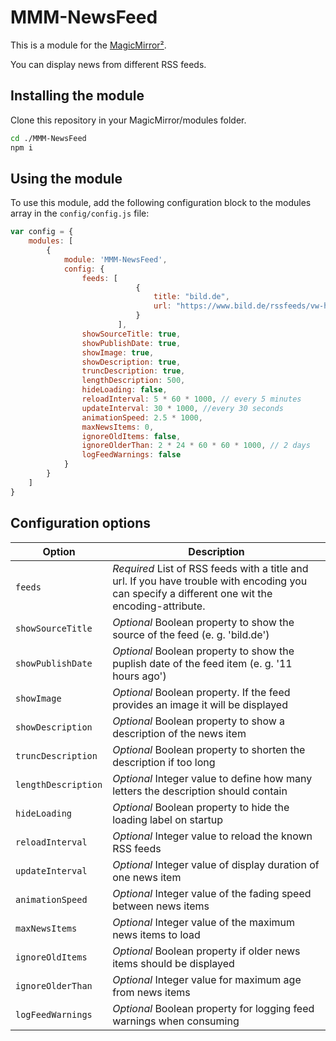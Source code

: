 # MMM-NewsFeed

This is a module for the [MagicMirror²](https://github.com/MichMich/MagicMirror/).

You can display news from different RSS feeds.

## Installing the module

Clone this repository in your MagicMirror/modules folder.

```bash
cd ./MMM-NewsFeed
npm i
```

## Using the module

To use this module, add the following configuration block to the modules array in the `config/config.js` file:
```js
var config = {
    modules: [
        {
            module: 'MMM-NewsFeed',
            config: {
                feeds: [
                			{
                				title: "bild.de",
                				url: "https://www.bild.de/rssfeeds/vw-home/vw-home-16725562,dzbildplus=true,sort=1,teaserbildmobil=false,view=rss2.bild.xml"
                			}
                		],
                showSourceTitle: true,
                showPublishDate: true,
                showImage: true,
                showDescription: true,
                truncDescription: true,
                lengthDescription: 500,
                hideLoading: false,
                reloadInterval: 5 * 60 * 1000, // every 5 minutes
                updateInterval: 30 * 1000, //every 30 seconds
                animationSpeed: 2.5 * 1000,
                maxNewsItems: 0,
                ignoreOldItems: false,
                ignoreOlderThan: 2 * 24 * 60 * 60 * 1000, // 2 days
                logFeedWarnings: false
            }
        }
    ]
}
```

## Configuration options

| Option              | Description
|-------------------- |-----------
| `feeds`             | *Required* List of RSS feeds with a title and url. If you have trouble with encoding you can specify a different one wit the encoding-attribute.
| `showSourceTitle`   | *Optional* Boolean property to show the source of the feed (e. g. 'bild.de')
| `showPublishDate`   | *Optional* Boolean property to show the puplish date of the feed item (e. g. '11 hours ago')
| `showImage`         | *Optional* Boolean property. If the feed provides an image it will be displayed
| `showDescription`   | *Optional* Boolean property to show a description of the news item
| `truncDescription`  | *Optional* Boolean property to shorten the description if too long
| `lengthDescription` | *Optional* Integer value to define how many letters the description should contain
| `hideLoading`       | *Optional* Boolean property to hide the loading label on startup 
| `reloadInterval`    | *Optional* Integer value to reload the known RSS feeds
| `updateInterval`    | *Optional* Integer value of display duration of one news item
| `animationSpeed`    | *Optional* Integer value of the fading speed between news items
| `maxNewsItems`      | *Optional* Integer value of the maximum news items to load
| `ignoreOldItems`    | *Optional* Boolean property if older news items should be displayed
| `ignoreOlderThan`   | *Optional* Integer value for maximum age from news items
| `logFeedWarnings`   | *Optional* Boolean property for logging feed warnings when consuming


